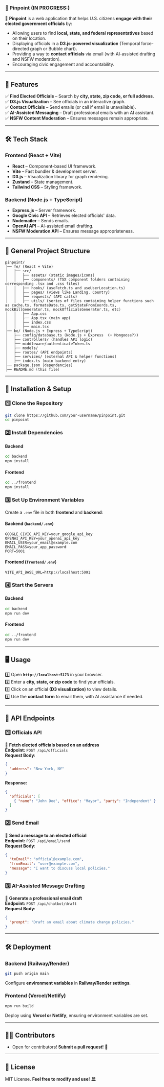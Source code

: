 ### **📌 Pinpoint (IN PROGRESS:)**

📍 **Pinpoint** is a web application that helps U.S. citizens **engage with their elected government officials** by:

- Allowing users to find **local, state, and federal representatives** based on their location.
- Displaying officials in a **D3.js-powered visualization** (Temporal force-directed graph or Bubble chart).
- Providing a way to **contact officials** via email (with AI-assisted drafting and NSFW moderation).
- Encouraging civic engagement and accountability.

---

## **🚀 Features**

✅ **Find Elected Officials** – Search by **city, state, zip code, or full address**.  
✅ **D3.js Visualization** – See officials in an interactive graph.  
✅ **Contact Officials** – Send emails (or call if email is unavailable).  
✅ **AI-Assisted Messaging** – Draft professional emails with an AI assistant.  
✅ **NSFW Content Moderation** – Ensures messages remain appropriate.

---

## **🛠 Tech Stack**

### **Frontend (React + Vite)**

- **React** – Component-based UI framework.
- **Vite** – Fast bundler & development server.
- **D3.js** – Visualization library for graph rendering.
- **Zustand** – State management.
- **Tailwind CSS** – Styling framework.

### **Backend (Node.js + TypeScript)**

- **Express.js** – Server framework.
- **Google Civic API** – Retrieves elected officials' data.
- **Nodemailer** – Sends emails.
- **OpenAI API** – AI-assisted email drafting.
- **NSFW Moderation API** – Ensures message appropriateness.

---

## **📂 General Project Structure**

```
pinpoint/
│── fe/ (React + Vite)
│   ├── src/
│   │   ├── assets/ (static images/icons)
│   │   ├── components/ (TSX component folders containing corresponding .tsx and .css files)
│   │   ├── hooks/ (useFetch.ts and useUserLocation.ts)
│   │   ├── pages/ (views like Landing, Country)
│   │   ├── requests/ (API calls)
│   │   ├── utils/ (series of files containing helper functions such as cache.ts, formateDate.ts, getStateFromCoords.ts, mockBillGenerator.ts, mockOfficialsGenerator.ts, etc)
│   │   ├── App.css
│   │   ├── App.tsx (main app)
│   │   ├── index.css
│   │   ├── main.tsx
│── be/ (Node.js + Express + TypeScript)
│   ├── config/database.ts (Node.js + Express  (+ Mongoose?))
│   ├── controllers/ (handles API logic)
│   ├── middleware/authenticateToken.ts
│   ├── models/
│   ├── routes/ (API endpoints)
│   ├── services/ (external API & helper functions)
│   ├── index.ts (main backend entry)
│── package.json (dependencies)
│── README.md (this file)
```

---

## **🔧 Installation & Setup**

### **1️⃣ Clone the Repository**

```sh
git clone https://github.com/your-username/pinpoint.git
cd pinpoint
```

### **2️⃣ Install Dependencies**

#### **Backend**

```sh
cd backend
npm install
```

#### **Frontend**

```sh
cd ../frontend
npm install
```

### **3️⃣ Set Up Environment Variables**

Create a `.env` file in both **frontend** and **backend**:

#### **Backend (`backend/.env`)**

```env
GOOGLE_CIVIC_API_KEY=your_google_api_key
OPENAI_API_KEY=your_openai_api_key
EMAIL_USER=your_email@example.com
EMAIL_PASS=your_app_password
PORT=5001
```

#### **Frontend (`frontend/.env`)**

```env
VITE_API_BASE_URL=http://localhost:5001
```

### **4️⃣ Start the Servers**

#### **Backend**

```sh
cd backend
npm run dev
```

#### **Frontend**

```sh
cd ../frontend
npm run dev
```

---

## **🖥️ Usage**

1️⃣ Open **`http://localhost:5173`** in your browser.  
2️⃣ Enter a **city, state, or zip code** to find your officials.  
3️⃣ Click on an official **(D3 visualization)** to view details.  
4️⃣ Use the **contact form** to email them, with AI assistance if needed.

---

## **📡 API Endpoints**

### **1️⃣ Officials API**

📌 **Fetch elected officials based on an address**  
**Endpoint:** `POST /api/officials`  
**Request Body:**

```json
{
  "address": "New York, NY"
}
```

**Response:**

```json
{
  "officials": [
    { "name": "John Doe", "office": "Mayor", "party": "Independent" }
  ]
}
```

### **2️⃣ Send Email**

📌 **Send a message to an elected official**  
**Endpoint:** `POST /api/email/send`  
**Request Body:**

```json
{
  "toEmail": "official@example.com",
  "fromEmail": "user@example.com",
  "message": "I want to discuss local policies."
}
```

### **3️⃣ AI-Assisted Message Drafting**

📌 **Generate a professional email draft**  
**Endpoint:** `POST /api/chatbot/draft`  
**Request Body:**

```json
{
  "prompt": "Draft an email about climate change policies."
}
```

---

## **🛠 Deployment**

### **Backend (Railway/Render)**

```sh
git push origin main
```

Configure **environment variables** in **Railway/Render settings**.

### **Frontend (Vercel/Netlify)**

```sh
npm run build
```

Deploy using **Vercel or Netlify**, ensuring environment variables are set.

---

## **👨‍💻 Contributors**

- Open for contributors! **Submit a pull request!** 🚀

---

## **📜 License**

MIT License. **Feel free to modify and use!** 🏛️
